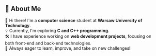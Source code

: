 ## 🔁 About Me

👋 Hi there! I'm a **computer science** student at **Warsaw University of Technology**.  
💡 Currently, I'm exploring **C and C++ programming**.  
🛠 I have experience working on **web development projects**, focusing on both front-end and back-end technologies.  
🚀 Always eager to learn, improve, and take on new challenges!